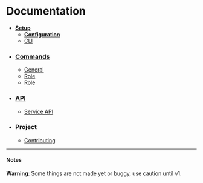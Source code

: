 # Documentation

- [**Setup**](/setup/)
  - [**Configuration**](/setup/configuration.md)
  - [CLI](/setup/cli.md)
- ### [Commands](/commands/)
  - [General](/commands/general.md)
  - [Role](/commands/role.md)
  - [Role](/commands/role.md)
- ### [API](/api/)
  - [Service API](/api/service.md)
- ### Project
  - [Contributing](../CONTRIBUTING.md)

----

#### Notes

**Warning**:  Some things are not made yet or buggy, use caution until v1.

